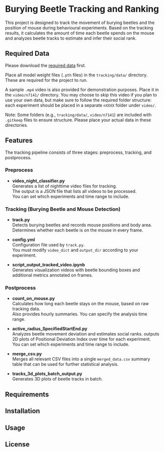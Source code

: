 # Burying Beetle Tracking and Ranking
This project is designed to track the movement of burying beetles and the position of mouse during behavioural experiments. Based on the tracking results, it calculates the amount of time each beetle spends on the mouse and analyzes beetle tracks to estimate and infer their social rank.

## Required Data
Please download the [required data](https://drive.google.com/drive/folders/1vGJgGVYwupqA06Lj6wFC9Ki-DBtZDRHL?usp=drive_link) first.

Place all model weight files (`.pth` files) in the `tracking/data/` directory. These are required for the project to run.

A sample `.mp4` video is also provided for demonstration purposes. Place it in the `video/n7141/` directory. You may choose to skip this video if you plan to use your own data, but make sure to follow the required folder structure: each experiment should be placed in a separate `nXXXX` folder under `video/`.

Note: Some folders (e.g., `tracking/data/`, `video/n7141`) are included with `.gitkeep` files to ensure structure. Please place your actual data in these directories.

## Features
The tracking pipeline consists of three stages: preprocess, tracking, and postprocess.

### Preprocess

- **video_night_classifier.py**  
  Generates a list of nighttime video files for tracking.  
  The output is a JSON file that lists all videos to be processed.  
  You can set which experiments and time range to include.

### Tracking (Burying Beetle and Mouse Detection)

- **track.py**  
  Detects burying beetles and records mouse positions and body area.  
  Determines whether each beetle is on the mouse in every frame.

- **config.yml**  
  Configuration file used by `track.py`.  
  You must modify `video_dict` and `output_dir` according to your experiment.

- **script_output_tracked_video.ipynb**  
  Generates visualization videos with beetle bounding boxes and additional metrics annotated on frames.

### Postprocess

- **count_on_mouse.py**  
  Calculates how long each beetle stays on the mouse, based on raw tracking data.  
  Also provides hourly summaries.
  You can specify the analysis time range.

- **active_radius_SpecifiedStartEnd.py**  
  Analyzes beetle movement deviation and estimates social ranks.
  outputs 2D plots of Positional Deviation Index over time for each experiment.  
  You can set which experiments and time range to include.

- **merge_csv.py**  
  Merges all relevant CSV files into a single `merged_data.csv` summary table that can be used for further statistical analysis.

- **tracks_3d_plots_batch_output.py**  
  Generates 3D plots of beetle tracks in batch.

## Requirements


## Installation


## Usage


## License
